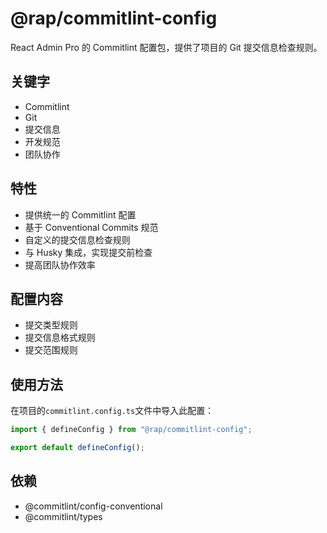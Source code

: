 # @rap/commitlint-config

React Admin Pro 的 Commitlint 配置包，提供了项目的 Git 提交信息检查规则。

## 关键字

- Commitlint
- Git
- 提交信息
- 开发规范
- 团队协作

## 特性

- 提供统一的 Commitlint 配置
- 基于 Conventional Commits 规范
- 自定义的提交信息检查规则
- 与 Husky 集成，实现提交前检查
- 提高团队协作效率

## 配置内容

- 提交类型规则
- 提交信息格式规则
- 提交范围规则

## 使用方法

在项目的`commitlint.config.ts`文件中导入此配置：

```ts
import { defineConfig } from "@rap/commitlint-config";

export default defineConfig();
```

## 依赖

- @commitlint/config-conventional
- @commitlint/types
